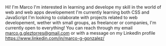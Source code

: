 Hi! I'm Marco
I'm interested in learning and develope my skill in the world of web and web apps developement
I'm currently learning both CSS and JavaScript
I'm looking to colaborate with projects related to web developement, wether with small groups, as freelancer or companies, I'm currently open to everything!
You can reach through my email marco.g.gleztorres@gmail.com or with a message on my LinkedIn profile https://www.linkedin.com/in/marco-g-gonzalez/
<!---
MarcoGT117/MarcoGT117 is a ✨ special ✨ repository because its `README.md` (this file) appears on your GitHub profile.
You can click the Preview link to take a look at your changes.
--->
